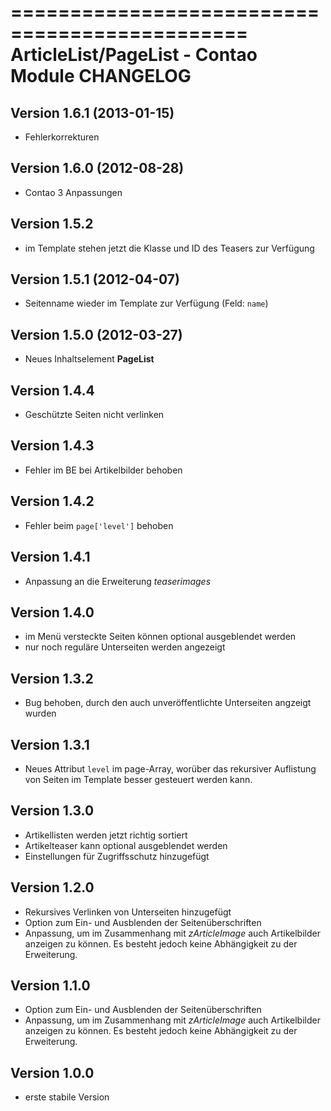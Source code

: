 ==============================================
ArticleList/PageList - Contao Module CHANGELOG
==============================================

Version 1.6.1 (2013-01-15)
---------------------------
- Fehlerkorrekturen

Version 1.6.0 (2012-08-28)
---------------------------
- Contao 3 Anpassungen

Version 1.5.2
-------------
- im Template stehen jetzt die Klasse und ID des Teasers zur Verfügung

Version 1.5.1 (2012-04-07)
---------------------------
- Seitenname wieder im Template zur Verfügung (Feld: `name`)

Version 1.5.0 (2012-03-27)
---------------------------
- Neues Inhaltselement **PageList**

Version 1.4.4
-------------
- Geschützte Seiten nicht verlinken

Version 1.4.3
-------------
- Fehler im BE bei Artikelbilder behoben

Version 1.4.2
-------------
- Fehler beim `page['level']` behoben

Version 1.4.1
-------------
- Anpassung an die Erweiterung *teaserimages*

Version 1.4.0
-------------
- im Menü versteckte Seiten können optional ausgeblendet werden
- nur noch reguläre Unterseiten werden angezeigt

Version 1.3.2
-------------
- Bug behoben, durch den auch unveröffentlichte Unterseiten angzeigt wurden

Version 1.3.1
-------------
- Neues Attribut `level` im page-Array, worüber das rekursiver Auflistung von Seiten im Template besser gesteuert werden kann.

Version 1.3.0
-------------
- Artikellisten werden jetzt richtig sortiert
- Artikelteaser kann optional ausgeblendet werden
- Einstellungen für Zugriffsschutz hinzugefügt

Version 1.2.0
-------------
- Rekursives Verlinken von Unterseiten hinzugefügt
- Option zum Ein- und Ausblenden der Seitenüberschriften
- Anpassung, um im Zusammenhang mit *zArticleImage* auch Artikelbilder anzeigen zu können. Es besteht jedoch keine Abhängigkeit zu der Erweiterung.

Version 1.1.0
-------------
- Option zum Ein- und Ausblenden der Seitenüberschriften
- Anpassung, um im Zusammenhang mit *zArticleImage* auch Artikelbilder anzeigen zu können. Es besteht jedoch keine Abhängigkeit zu der Erweiterung.

Version 1.0.0
-------------
- erste stabile Version